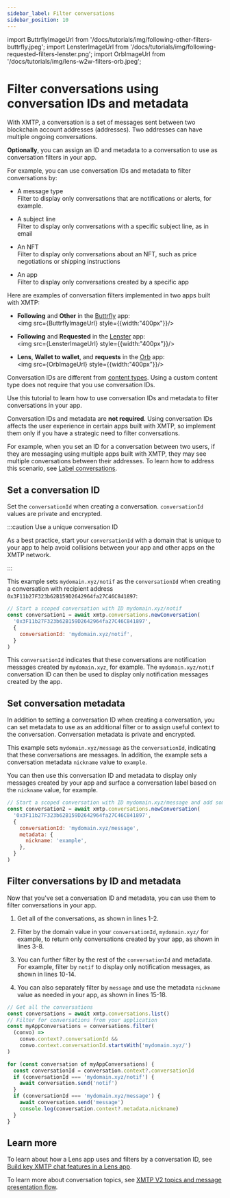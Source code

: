 ```yaml
---
sidebar_label: Filter conversations
sidebar_position: 10
---
```

import ButtrflyImageUrl from '/docs/tutorials/img/following-other-filters-buttrfly.jpeg';
import LensterImageUrl from '/docs/tutorials/img/following-requested-filters-lenster.png';
import OrbImageUrl from '/docs/tutorials/img/lens-w2w-filters-orb.jpeg';

# Filter conversations using conversation IDs and metadata

With XMTP, a conversation is a set of messages sent between two blockchain account addresses (addresses). Two addresses can have multiple ongoing conversations.

**Optionally**, you can assign an ID and metadata to a conversation to use as conversation filters in your app.

For example, you can use conversation IDs and metadata to filter conversations by:

* A message type  
Filter to display only conversations that are notifications or alerts, for example.

* A subject line  
Filter to display only conversations with a specific subject line, as in email

* An NFT  
Filter to display only conversations about an NFT, such as price negotiations or shipping instructions

* An app  
Filter to display only conversations created by a specific app

Here are examples of conversation filters implemented in two apps built with XMTP:

- **Following** and **Other** in the [Buttrfly](https://buttrfly.app/) app:  
<img src={ButtrflyImageUrl} style={{width:"400px"}}/>

- **Following** and **Requested** in the [Lenster](https://lenster.xyz/) app:  
<img src={LensterImageUrl} style={{width:"400px"}}/>

- **Lens**, **Wallet to wallet**, and **requests** in the [Orb](https://orb.ac/) app:  
<img src={OrbImageUrl} style={{width:"400px"}}/>

Conversation IDs are different from [content types](/docs/concepts/content-types). Using a custom content type does not require that you use conversation IDs.

Use this tutorial to learn how to use conversation IDs and metadata to filter conversations in your app.

Conversation IDs and metadata are **not required**. Using conversation IDs affects the user experience in certain apps built with XMTP, so implement them only if you have a strategic need to filter conversations.

For example, when you set an ID for a conversation between two users, if they are messaging using multiple apps built with XMTP, they may see multiple conversations between their addresses. To learn how to address this scenario, see [Label conversations](label-conversations).


## Set a conversation ID

Set the `conversationId` when creating a conversation. `conversationId` values are private and encrypted.

:::caution Use a unique conversation ID

As a best practice, start your `conversationId` with a domain that is unique to your app to help avoid collisions between your app and other apps on the XMTP network.

:::

This example sets `mydomain.xyz/notif` as the `conversationId` when creating a conversation with recipient address `0x3F11b27F323b62B159D2642964fa27C46C841897`:

```js showLineNumbers
// Start a scoped conversation with ID mydomain.xyz/notif
const conversation1 = await xmtp.conversations.newConversation(
  '0x3F11b27F323b62B159D2642964fa27C46C841897',
  {
    conversationId: 'mydomain.xyz/notif',
  }
)
```

This `conversationId` indicates that these conversations are notification messages created by `mydomain.xyz`, for example. The `mydomain.xyz/notif` conversation ID can then be used to display only notification messages created by the app.


## Set conversation metadata

In addition to setting a conversation ID when creating a conversation, you can set metadata to use as an additional filter or to assign useful context to the conversation. Conversation metadata is private and encrypted.

This example sets `mydomain.xyz/message` as the `conversationId`, indicating that these conversations are messages. In addition, the example sets a conversation metadata `nickname` value to `example`.

You can then use this conversation ID and metadata to display only messages created by your app and surface a conversation label based on the `nickname` value, for example.

```js showLineNumbers
// Start a scoped conversation with ID mydomain.xyz/message and add some metadata
const conversation2 = await xmtp.conversations.newConversation(
  '0x3F11b27F323b62B159D2642964fa27C46C841897',
  {
    conversationId: 'mydomain.xyz/message',
    metadata: {
      nickname: 'example',
    },
  }
)
```


## Filter conversations by ID and metadata

Now that you've set a conversation ID and metadata, you can use them to filter conversations in your app.

1. Get all of the conversations, as shown in lines 1-2.

2. Filter by the domain value in your `conversationId`, `mydomain.xyz/` for example, to return only conversations created by your app, as shown in lines 3-8.

3. You can further filter by the rest of the `conversationId` and metadata. For example, filter by `notif` to display only notification messages, as shown in lines 10-14.

4. You can also separately filter by `message` and use the metadata `nickname` value as needed in your app, as shown in lines 15-18.

```js showLineNumbers
// Get all the conversations
const conversations = await xmtp.conversations.list()
// Filter for conversations from your application
const myAppConversations = conversations.filter(
  (convo) =>
    convo.context?.conversationId &&
    convo.context.conversationId.startsWith('mydomain.xyz/')
)

for (const conversation of myAppConversations) {
  const conversationId = conversation.context?.conversationId
  if (conversationId === 'mydomain.xyz/notif') {
    await conversation.send('notif')
  }
  if (conversationId === 'mydomain.xyz/message') {
    await conversation.send('message')
    console.log(conversation.context?.metadata.nickname)
  }
}
```


## Learn more

To learn about how a Lens app uses and filters by a conversation ID, see [Build key XMTP chat features in a Lens app](build-key-xmtp-chat-features-in-a-lens-app).

To learn more about conversation topics, see [XMTP V2 topics and message presentation flow](/docs/concepts/architectural-overview#xmtp-v2-topics-and-message-presentation-flow).
